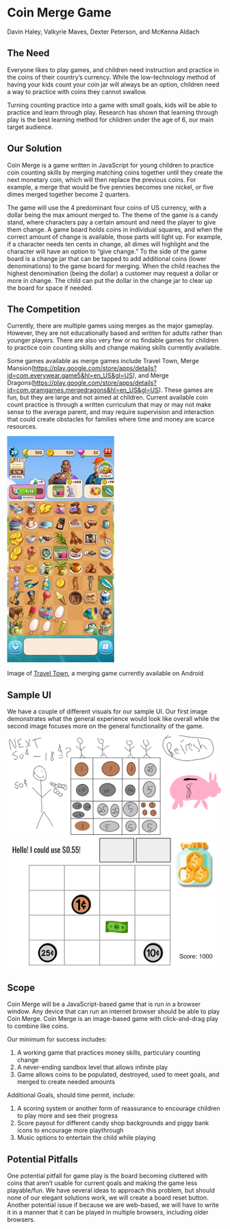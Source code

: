 Coin Merge Game
===============
Davin Haley, Valkyrie Maves, Dexter Peterson, and McKenna Aldach

The Need
--------
Everyone likes to play games, and children need instruction and practice in the coins of their country’s currency.  While the low-technology method of having your kids count your coin jar will always be an option, children need a way to practice with coins they cannot swallow.

Turning counting practice into a game with small goals, kids will be able to practice and learn through play. Research has shown that learning through play is the best learning method for children under the age of 6, our main target audience.

Our Solution
------------
Coin Merge is a game written in JavaScript for young children to practice coin counting skills by merging matching coins together until they create the next monetary coin, which will then replace the previous coins.  For example, a merge that would be five pennies becomes one nickel, or five dimes merged together become 2 quarters.

The game will use the 4 predominant four coins of US currency, with a dollar being the max amount merged to.  The theme of the game is a candy stand, where characters pay a certain amount and need the player to give them change.  A game board holds coins in individual squares, and when the correct amount of change is available, those parts will light up.  For example, if a character needs ten cents in change, all dimes will highlight and the character will have an option to “give change.” To the side of the game board is a change jar that can be tapped to add additional coins (lower denominations) to the game board for merging. When the child reaches the highest denomination (being the dollar) a customer may request a dollar or more in change. The child can put the dollar in the change jar to clear up the board for space if needed.

The Competition
---------------
Currently, there are multiple games using merges as the major gameplay.  However, they are not educationally based and written for adults rather than younger players.  There are also very few or no findable games for children to practice coin counting skills and change making skills currently available.

Some games available as merge games include Travel Town, Merge Mansion(https://play.google.com/store/apps/details?id=com.everywear.game5&hl=en_US&gl=US), and Merge Dragons(https://play.google.com/store/apps/details?id=com.gramgames.mergedragons&hl=en_US&gl=US).  These games are fun, but they are large and not aimed at children.  Current available coin count practice is through a written curriculum that may or may not make sense to the average parent, and may require supervision and interaction that could create obstacles for families where time and money are scarce resources.

![Alt: Image of Travel Town](/public/images/TravelTown.jpg)

Image of [Travel Town](https://play.google.com/store/apps/details?id=io.randomco.travel&hl=en_US&gl=US), a merging game currently available on Android

Sample UI
---------
We have a couple of different visuals for our sample UI. Our first image demonstrates what the general experience would look like overall while the second image focuses more on the general functionality of the game.

![Alt: First Sample UI](/public/images/startingUI.png)
![Alt: Second Sample UI](/public/images/startingUI2.PNG)

Scope
-----
Coin Merge will be a JavaScript-based game that is run in a browser window.  Any device that can run an internet browser should be able to play Coin Merge.  Coin Merge is an image-based game with click-and-drag play to combine like coins.

Our minimum for success includes:
<ol>
<li>A working game that practices money skills, particulary counting change</li>
<li>A never-ending sandbox level that allows infinite play</li>
<li>Game allows coins to be populated, destroyed, used to meet goals, and merged to create needed amounts</li>
</ol>

Additional Goals, should time permit, include:
<ol>
<li>A scoring system or another form of reassurance to encourage children to play more and see their progress</li>
<li>Score payout for different candy shop backgrounds and piggy bank icons to encourage more playthrough</li>
<li>Music options to entertain the child while playing</li>
</ol>

Potential Pitfalls
------------------
One potential pitfall for game play is the board becoming cluttered with coins that aren’t usable for current goals and making the game less playable/fun.  We have several ideas to approach this problem, but should none of our elegant solutions work, we will create a board reset button.
Another potential issue if because we are web-based, we will have to write it in a manner that it can be played in multiple browsers, including older browsers.
